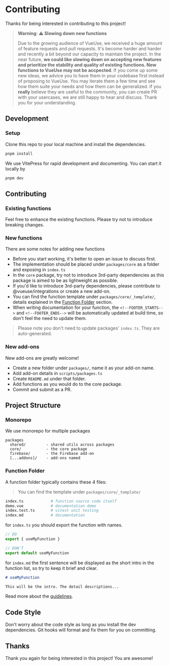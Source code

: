 # Contributing

Thanks for being interested in contributing to this project!

> **Warning**: **⚠️ Slowing down new functions**
>
> Due to the growing audience of VueUse, we received a huge amount of feature requests and pull requests. It's become harder and harder and recently a bit beyond our capacity to maintain the project. In the near future, **we could like slowing down on accepting new features and prioritize the stability and quality of existing functions. New functions to VueUse may not be accpected**. If you come up some new ideas, we advice you to have them in your codebase first instead of proposing to VueUse. You may iterate them a few time and see how them suite your needs and how them can be generalized. If you **really** believe they are useful to the community, you can create PR with your usercases, we are still happy to hear and discuss. Thank you for your understanding.

## Development 

### Setup

Clone this repo to your local machine and install the dependencies.

```bash
pnpm install
```

We use VitePress for rapid development and documenting. You can start it locally by

```bash
pnpm dev
```

## Contributing

### Existing functions

Feel free to enhance the existing functions. Please try not to introduce breaking changes.

### New functions

There are some notes for adding new functions

- Before you start working, it's better to open an issue to discuss first.
- The implementation should be placed under `packages/core` as a folder and exposing in `index.ts`
- In the `core` package, try not to introduce 3rd-party dependencies as this package is aimed to be as lightweight as possible.
- If you'd like to introduce 3rd-party dependencies, please contribute to @vueuse/integrations or create a new add-on.
- You can find the function template under `packages/core/_template/`, details explained in the [Function Folder](#function-folder) section.
- When writing documentation for your function, the `<!--FOOTER_STARTS-->` and `<!--FOOTER_ENDS-->` will be automatically updated at build time, so don't feel the need to update them.

> Please note you don't need to update packages' `index.ts`. They are auto-generated.

### New add-ons

New add-ons are greatly welcome!

- Create a new folder under `packages/`, name it as your add-on name. 
- Add add-on details in `scripts/packages.ts`
- Create `README.md` under that folder.
- Add functions as you would do to the core package.
- Commit and submit as a PR.

## Project Structure

### Monorepo

We use monorepo for multiple packages

```
packages
  shared/         - shared utils across packages
  core/           - the core package
  firebase/       - the Firebase add-on
  [...addons]/    - add-ons named
```

### Function Folder

A function folder typically contains these 4 files:

> You can find the template under `packages/core/_template/`

```bash
index.ts            # function source code itself
demo.vue            # documentation demo
index.test.ts       # vitest unit testing
index.md            # documentation
```

for `index.ts` you should export the function with names.

```ts
// DO
export { useMyFunction }

// DON'T
export default useMyFunction
```

for `index.md` the first sentence will be displayed as the short intro in the function list, so try to keep it brief and clear.

```md
# useMyFunction

This will be the intro. The detail descriptions...
```

Read more about the [guidelines](https://vueuse.org/guidelines).

## Code Style

Don't worry about the code style as long as you install the dev dependencies. Git hooks will format and fix them for you on committing.

## Thanks

Thank you again for being interested in this project! You are awesome!
